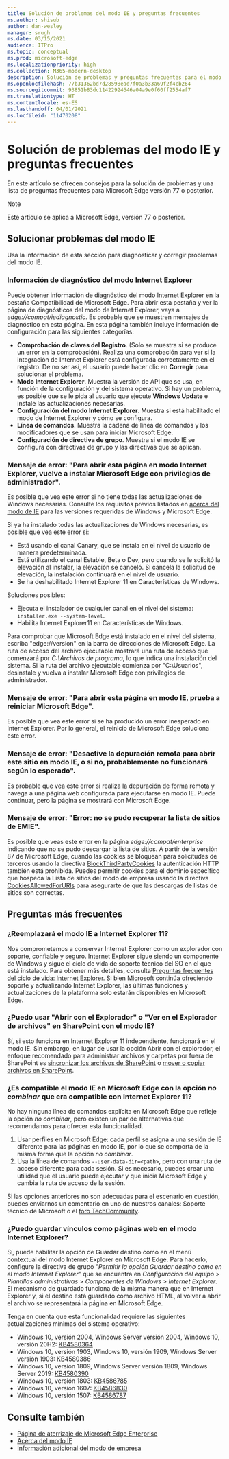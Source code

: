 ```yaml
---
title: Solución de problemas del modo IE y preguntas frecuentes
ms.author: shisub
author: dan-wesley
manager: srugh
ms.date: 03/15/2021
audience: ITPro
ms.topic: conceptual
ms.prod: microsoft-edge
ms.localizationpriority: high
ms.collection: M365-modern-desktop
description: Solución de problemas y preguntas frecuentes para el modo Internet Explorer de Microsoft Edge
ms.openlocfilehash: 77b31362bd7d28598ead7f0a3b33a69f2f4cb264
ms.sourcegitcommit: 93851b83dc11422924646a04a9e0f60ff2554af7
ms.translationtype: HT
ms.contentlocale: es-ES
ms.lasthandoff: 04/01/2021
ms.locfileid: "11470208"
---
```

# <a name="ie-mode-troubleshooting-and-faq"></a>Solución de problemas del modo IE y preguntas frecuentes

En este artículo se ofrecen consejos para la solución de problemas y una lista de preguntas frecuentes para Microsoft Edge versión 77 o posterior.

> [!NOTE]
> Este artículo se aplica a Microsoft Edge, versión 77 o posterior.


## <a name="troubleshoot-ie-mode"></a>Solucionar problemas del modo IE

Usa la información de esta sección para diagnosticar y corregir problemas del modo IE.

### <a name="internet-explorer-mode-diagnostic-information"></a>Información de diagnóstico del modo Internet Explorer

Puede obtener información de diagnóstico del modo Internet Explorer en la pestaña Compatibilidad de Microsoft Edge. Para abrir esta pestaña y ver la página de diagnósticos del modo de Internet Explorer, vaya a *edge://compat/iediagnostic*. Es probable que se muestren mensajes de diagnóstico en esta página. En esta página también incluye información de configuración para las siguientes categorías:

- **Comprobación de claves del Registro**. (Solo se muestra si se produce un error en la comprobación). Realiza una comprobación para ver si la integración de Internet Explorer está configurada correctamente en el registro. De no ser así, el usuario puede hacer clic en **Corregir** para solucionar el problema.
- **Modo Internet Explorer**. Muestra la versión de API que se usa, en función de la configuración y del sistema operativo. Si hay un problema, es posible que se le pida al usuario que ejecute **Windows Update** e instale las actualizaciones necesarias.
- **Configuración del modo Internet Explorer**. Muestra si está habilitado el modo de Internet Explorer y cómo se configura.
- **Línea de comandos**. Muestra la cadena de línea de comandos y los modificadores que se usan para iniciar Microsoft Edge.
- **Configuración de directiva de grupo**. Muestra si el modo IE se configura con directivas de grupo y las directivas que se aplican.

### <a name="error-message-to-open-this-page-in-internet-explorer-mode-reinstall-microsoft-edge-with-administrator-privileges"></a>Mensaje de error: "Para abrir esta página en modo Internet Explorer, vuelve a instalar Microsoft Edge con privilegios de administrador".

Es posible que vea este error si no tiene todas las actualizaciones de Windows necesarias. Consulte los requisitos previos listados en [acerca del modo de IE](./edge-ie-mode.md) para las versiones requeridas de Windows y Microsoft Edge.

Si ya ha instalado todas las actualizaciones de Windows necesarias, es posible que vea este error si:

- Está usando el canal Canary, que se instala en el nivel de usuario de manera predeterminada.
- Está utilizando el canal Estable, Beta o Dev, pero cuando se le solicitó la elevación al instalar, la elevación se canceló. Si cancela la solicitud de elevación, la instalación continuará en el nivel de usuario.
- Se ha deshabilitado Internet Explorer 11 en Características de Windows.

Soluciones posibles:

- Ejecuta el instalador de cualquier canal en el nivel del sistema: `installer.exe --system-level`.
- Habilita Internet Explorer11 en Características de Windows.

Para comprobar que Microsoft Edge está instalado en el nivel del sistema, escriba "edge://version" en la barra de direcciones de Microsoft Edge. La ruta de acceso del archivo ejecutable mostrará una ruta de acceso que comenzará por *C:\Archivos de programa*, lo que indica una instalación del sistema. Si la ruta del archivo ejecutable comienza por "C:\Usuarios", desinstale y vuelva a instalar Microsoft Edge con privilegios de administrador.

### <a name="error-message-to-open-this-page-in-ie-mode-try-restarting-microsoft-edge"></a>Mensaje de error: "Para abrir esta página en modo IE, prueba a reiniciar Microsoft Edge".

Es posible que vea este error si se ha producido un error inesperado en Internet Explorer. Por lo general, el reinicio de Microsoft Edge soluciona este error.

### <a name="error-message-turn-off-remote-debugging-to-open-this-site-in-ie-mode-otherwise-it-might-not-work-as-expected"></a>Mensaje de error: "Desactive la depuración remota para abrir este sitio en modo IE, o si no, probablemente no funcionará según lo esperado".

Es probable que vea este error si realiza la depuración de forma remota y navega a una página web configurada para ejecutarse en modo IE. Puede continuar, pero la página se mostrará con Microsoft Edge.

### <a name="error-message-error-could-not-retrieve-emie-site-list"></a>Mensaje de error: "Error: no se pudo recuperar la lista de sitios de EMIE".

Es posible que veas este error en la página *edge://compat/enterprise* indicando que no se pudo descargar la lista de sitios. A partir de la versión 87 de Microsoft Edge, cuando las cookies se bloquean para solicitudes de terceros usando la directiva [BlockThirdPartyCookies](./microsoft-edge-policies.md#blockthirdpartycookies) la autenticación HTTP también está prohibida. Puedes permitir cookies para el dominio específico que hospeda la Lista de sitios del modo de empresa usando la directiva [CookiesAllowedForURls](./microsoft-edge-policies.md#cookiesallowedforurls) para asegurarte de que las descargas de listas de sitios son correctas.

## <a name="frequently-asked-questions"></a>Preguntas más frecuentes

### <a name="will-ie-mode-replace-internet-explorer-11"></a>¿Reemplazará el modo IE a Internet Explorer 11?

Nos comprometemos a conservar Internet Explorer como un explorador con soporte, confiable y seguro. Internet Explorer sigue siendo un componente de Windows y sigue el ciclo de vida de soporte técnico del SO en el que está instalado. Para obtener más detalles, consulta [Preguntas frecuentes del ciclo de vida: Internet Explorer](https://support.microsoft.com/help/17454/). Si bien Microsoft continúa ofreciendo soporte y actualizando Internet Explorer, las últimas funciones y actualizaciones de la plataforma solo estarán disponibles en Microsoft Edge.

### <a name="can-i-use-open-with-explorer-or-view-in-file-explorer-in-sharepoint-with-ie-mode"></a>¿Puedo usar "Abrir con el Explorador" o "Ver en el Explorador de archivos" en SharePoint con el modo IE?

Sí, si esto funciona en Internet Explorer 11 independiente, funcionará en el modo IE. Sin embargo, en lugar de usar la opción Abrir con el explorador, el enfoque recomendado para administrar archivos y carpetas por fuera de SharePoint es [sincronizar los archivos de SharePoint](https://support.office.com/en-us/article/sync-sharepoint-files-with-the-onedrive-sync-app-6de9ede8-5b6e-4503-80b2-6190f3354a88) o [mover o copiar archivos en SharePoint](https://support.office.com/en-us/article/move-or-copy-files-in-sharepoint-00e2f483-4df3-46be-a861-1f5f0c1a87bc).

### <a name="does-ie-mode-on-microsoft-edge-support-the-nomerge-option-that-was-supported-in-internet-explorer-11"></a>¿Es compatible el modo IE en Microsoft Edge con la opción *no combinar* que era compatible con Internet Explorer 11?

No hay ninguna línea de comandos explícita en Microsoft Edge que refleje la opción *no combinar*, pero existen un par de alternativas que recomendamos para ofrecer esta funcionalidad.

1. Usar perfiles en Microsoft Edge: cada perfil se asigna a una sesión de IE diferente para las páginas en modo IE, por lo que se comporta de la misma forma que la opción *no combinar*.
2. Usa la línea de comandos `--user-data-dir=<path>`, pero con una ruta de acceso diferente para cada sesión. Si es necesario, puedes crear una utilidad que el usuario puede ejecutar y que inicia Microsoft Edge y cambia la ruta de acceso de la sesión.

Si las opciones anteriores no son adecuadas para el escenario en cuestión, puedes enviarnos un comentario en uno de nuestros canales: Soporte técnico de Microsoft o el [foro TechCommunity](https://techcommunity.microsoft.com/t5/enterprise/bd-p/EdgeInsiderEnterprise).

### <a name="can-i-save-links-as-webpages-in-internet-explorer-mode"></a>¿Puedo guardar vínculos como páginas web en el modo Internet Explorer?

Sí, puede habilitar la opción de Guardar destino como en el menú contextual del modo Internet Explorer en Microsoft Edge. Para hacerlo, configure la directiva de grupo *"Permitir la opción Guardar destino como en el modo Internet Explorer"* que se encuentra en *Configuración del equipo > Plantillas administrativas > Componentes de Windows > Internet Explorer*.
El mecanismo de guardado funciona de la misma manera que en Internet Explorer y, si el destino está guardado como archivo HTML, al volver a abrir el archivo se representará la página en Microsoft Edge.
 
Tenga en cuenta que esta funcionalidad requiere las siguientes actualizaciones mínimas del sistema operativo:
- Windows 10, versión 2004, Windows Server versión 2004, Windows 10, versión 20H2: [KB4580364](https://support.microsoft.com/help/4580364/windows-10-update-kb4580364)
- Windows 10, versión 1903, Windows 10, versión 1909, Windows Server versión 1903: [KB4580386](https://support.microsoft.com/help/4580386/windows-10-update-kb4580386)
- Windows 10, versión 1809, Windows Server versión 1809, Windows Server 2019: [KB4580390](https://support.microsoft.com/help/4580390/windows-10-update-kb4580390)
- Windows 10, versión 1803: [KB4586785](https://support.microsoft.com/help/4586785/windows-10-update-kb4586785)
- Windows 10, versión 1607: [KB4586830](https://support.microsoft.com/help/4586830/windows-10-update-kb4586830)
- Windows 10, versión 1507: [KB4586787](https://support.microsoft.com/help/4586787/windows-10-update-kb4586787)


## <a name="see-also"></a>Consulte también

- [Página de aterrizaje de Microsoft Edge Enterprise](https://aka.ms/EdgeEnterprise)
- [Acerca del modo IE](./edge-ie-mode.md)
- [Información adicional del modo de empresa](/internet-explorer/ie11-deploy-guide/enterprise-mode-overview-for-ie11)